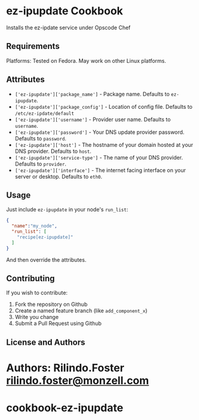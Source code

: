 ez-ipupdate Cookbook
====================
Installs the ez-ipdate service under Opscode Chef

Requirements
------------
Platforms: 
Tested on Fedora. May work on other Linux platforms.

Attributes
----------

* `['ez-ipupdate']['package_name']` - Package name. Defaults to `ez-ipupdate`.
* `['ez-ipupdate']['package_config']` - Location of config file. Defaults to `/etc/ez-ipdate/default`
* `['ez-ipupdate']['username']` - Provider user name. Defaults to `username`.
* `['ez-ipupdate']['password']` - Your DNS update provider password. Defaults to `password`.
* `['ez-ipupdate']['host']` - The hostname of your domain hosted at your DNS provider. Defaults to `host`.
* `['ez-ipupdate']['service-type']` - The name of your DNS provider. Defaults to `provider`.
* `['ez-ipupdate']['interface']` - The internet facing interface on your server or desktop. Defaults to `eth0`.

Usage
-----

Just include `ez-ipupdate` in your node's `run_list`:

```json
{
  "name":"my_node",
  "run_list": [
    "recipe[ez-ipupdate]"
  ]
}
```

And then override the attributes.

Contributing
------------
If you wish to contribute:

1. Fork the repository on Github
2. Create a named feature branch (like `add_component_x`)
3. Write you change
4. Submit a Pull Request using Github

License and Authors
-------------------
Authors: Rilindo.Foster <rilindo.foster@monzell.com>
=======
cookbook-ez-ipupdate
====================
